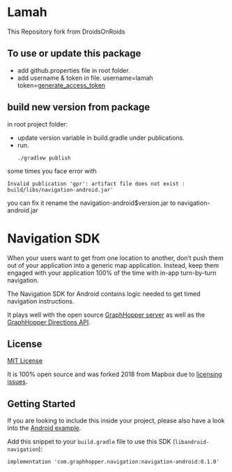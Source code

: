 # Lamah
This Repository fork from DroidsOnRoids

## To use or update this package
- add github.properties file in root folder.
- add username & token in file.
  username=lamah
  token=[generate_access_token](https://docs.github.com/en/enterprise-server@3.4/authentication/keeping-your-account-and-data-secure/creating-a-personal-access-token)

## build new version from package
in root project folder:
- update version variable in build.gradle under publications.
- run.
    ```
    ./gradlew publish
    ```
some times you face error with
```
Invalid publication 'gpr': artifact file does not exist : build/libs/navigation-android.jar'
```
you can fix it rename the navigation-android$version.jar to navigation-android.jar


# Navigation SDK

When your users want to get from one location to another, don’t push them out of your application into a generic map application.
Instead, keep them engaged with your application 100% of the time with in-app turn-by-turn navigation.

The Navigation SDK for Android contains logic needed to get timed navigation instructions.

It plays well with the open source [GraphHopper server](https://github.com/graphhopper/graphhopper/tree/master/navigation) as well as the [GraphHopper Directions API](https://www.graphhopper.com/products/).

## License

[MIT License](./LICENSE)

It is 100% open source and was forked 2018 from Mapbox due to [licensing issues](https://github.com/mapbox/mapbox-navigation-android/issues/1391).

## Getting Started

If you are looking to include this inside your project, please also have a look into the
[Android example](https://github.com/graphhopper/graphhopper-navigation-example).

Add this snippet to your `build.gradle` file to use this SDK (`libandroid-navigation`):

```
implementation 'com.graphhopper.navigation:navigation-android:0.1.0'
```
